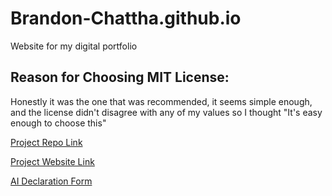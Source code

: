 # Brandon-Chattha.github.io
Website for my digital portfolio

## Reason for Choosing MIT License:
Honestly it was the one that was recommended, it seems simple enough, and the license didn't disagree with any of my values so I thought "It's easy enough to choose this"

[Project Repo Link](https://github.com/CMPT-276-FALL-2024/cmpt-276-fall-2024-lab-4-CMPT-276-L4)

[Project Website Link](https://carbonate1.github.io/Brandon-Chattha.github.io/)

[AI Declaration Form](Images/L4_AI_Declaration_Brandon_Chattha_301579323.pdf)